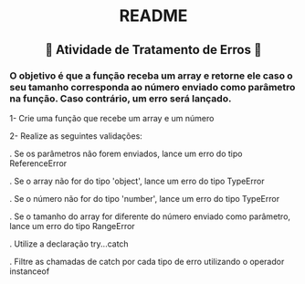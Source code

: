<h1 align="center">README</h1>
<h2 align="center">🤍 Atividade de Tratamento de Erros 🤍</h2>

<h3>
 O objetivo é que a função receba um array e retorne ele caso o seu tamanho corresponda ao número enviado como parâmetro na função. Caso contrário, um erro será lançado.
  </h3>
  

1- Crie uma função que recebe um array e um número

2- Realize as seguintes validações:
  
. Se os parâmetros não forem enviados, lance um erro do tipo ReferenceError
  
. Se o array não for do tipo 'object', lance um erro do tipo TypeError
  
. Se o número não for do tipo 'number', lance um erro do tipo TypeError
  
. Se o tamanho do array for diferente do número enviado como parâmetro, lance um erro do tipo RangeError
  
. Utilize a declaração try...catch
  
. Filtre as chamadas de catch por cada tipo de erro utilizando o operador instanceof
 
